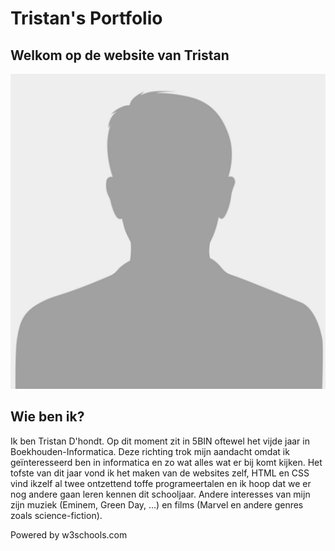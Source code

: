 # Tristan's Portfolio
## Welkom op de website van Tristan

![Een foto van mij](images/me.png)

## Wie ben ik?

Ik ben Tristan D'hondt. Op dit moment zit in 5BIN oftewel het vijde jaar in Boekhouden-Informatica. Deze richting trok mijn aandacht omdat ik geïnteresseerd ben in informatica en zo wat alles wat er bij komt kijken. Het tofste van dit jaar vond ik het maken van de websites zelf, HTML en CSS vind ikzelf al twee ontzettend toffe programeertalen en ik hoop dat we er nog andere gaan leren kennen dit schooljaar. Andere interesses van mijn zijn muziek (Eminem, Green Day, ...) en films (Marvel en andere genres zoals science-fiction).

Powered by w3schools.com